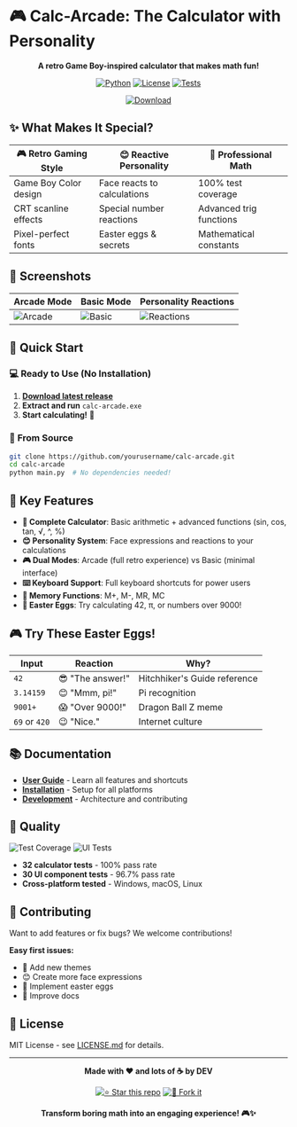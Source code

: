 # 🎮 Calc-Arcade: The Calculator with Personality

<div align="center">

**A retro Game Boy-inspired calculator that makes math fun!**

[![Python](https://img.shields.io/badge/Python-3.6%2B-blue?style=for-the-badge&logo=python)](https://python.org)
[![License](https://img.shields.io/badge/License-MIT-green?style=for-the-badge)](LICENSE.md)
[![Tests](https://img.shields.io/badge/Tests-100%25%20Passing-brightgreen?style=for-the-badge)](tests/)

[![Download](https://img.shields.io/badge/Download-Latest%20Release-red?style=for-the-badge&logo=download)](https://github.com/yourusername/calc-arcade/releases/latest)

</div>

## ✨ What Makes It Special?

| 🎮 **Retro Gaming Style** | 😊 **Reactive Personality** | 🧮 **Professional Math** |
|---------------------------|----------------------------|---------------------------|
| Game Boy Color design | Face reacts to calculations | 100% test coverage |
| CRT scanline effects | Special number reactions | Advanced trig functions |
| Pixel-perfect fonts | Easter eggs & secrets | Mathematical constants |

## 📸 Screenshots

<div align="center">

| Arcade Mode | Basic Mode | Personality Reactions |
|-------------|------------|----------------------|
| ![Arcade](assets/screenshots/arcade_mode.png) | ![Basic](assets/screenshots/basic_mode.png) | ![Reactions](assets/screenshots/reactions.png) |

</div>

## 🚀 Quick Start

### 💻 **Ready to Use** (No Installation)
1. **[Download latest release](https://github.com/DevilFruitDev/calc-arcade/releases/latest)**
2. **Extract and run** `calc-arcade.exe`
3. **Start calculating!** 🎉

### 🐍 **From Source**
```bash
git clone https://github.com/yourusername/calc-arcade.git
cd calc-arcade
python main.py  # No dependencies needed!
```

## 🎯 Key Features

- **🧮 Complete Calculator**: Basic arithmetic + advanced functions (sin, cos, tan, √, ^, %)
- **😊 Personality System**: Face expressions and reactions to your calculations
- **🎮 Dual Modes**: Arcade (full retro experience) vs Basic (minimal interface)
- **⌨️ Keyboard Support**: Full keyboard shortcuts for power users
- **💾 Memory Functions**: M+, M-, MR, MC
- **🎊 Easter Eggs**: Try calculating 42, π, or numbers over 9000!

## 🎮 Try These Easter Eggs!

| Input | Reaction | Why? |
|-------|----------|------|
| `42` | 😎 "The answer!" | Hitchhiker's Guide reference |
| `3.14159` | 😊 "Mmm, pi!" | Pi recognition |
| `9001+` | 😱 "Over 9000!" | Dragon Ball Z meme |
| `69` or `420` | 😉 "Nice." | Internet culture |

## 📚 Documentation

- **[User Guide](docs/usage.md)** - Learn all features and shortcuts
- **[Installation](docs/installation.md)** - Setup for all platforms
- **[Development](docs/development.md)** - Architecture and contributing

## 🧪 Quality

![Test Coverage](https://img.shields.io/badge/Calculator%20Tests-32%2F32%20✅-brightgreen)
![UI Tests](https://img.shields.io/badge/UI%20Tests-29%2F30%20✅-brightgreen)

- **32 calculator tests** - 100% pass rate
- **30 UI component tests** - 96.7% pass rate  
- **Cross-platform tested** - Windows, macOS, Linux

## 🤝 Contributing

Want to add features or fix bugs? We welcome contributions!

**Easy first issues:**
- 🎨 Add new themes
- 😊 Create more face expressions  
- 🎯 Implement easter eggs
- 📖 Improve docs

## 📄 License

MIT License - see [LICENSE.md](LICENSE.md) for details.

---

<div align="center">

**Made with ❤️ and lots of ☕ by DEV**

[![⭐ Star this repo](https://img.shields.io/github/stars/DevilFruitDev/calc-arcade?style=social)](https://github.com/DevilFruitDev/calc-arcade)
[![🍴 Fork it](https://img.shields.io/github/forks/DevilFruitDev/calc-arcade?style=social)](https://github.com/DevilFruitDev/calc-arcade/fork)

**Transform boring math into an engaging experience! 🎮✨**

</div>
